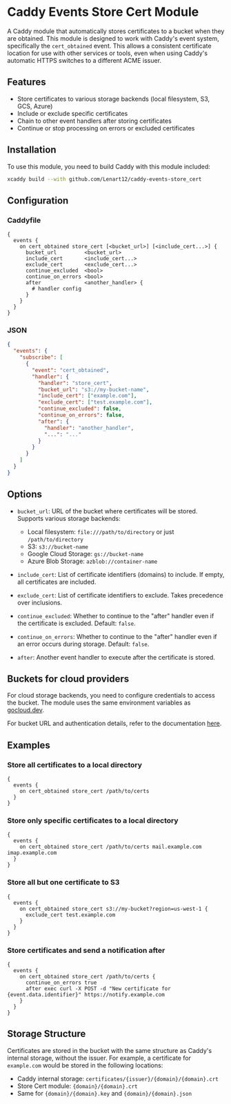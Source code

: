 # Caddy Events Store Cert Module

A Caddy module that automatically stores certificates to a bucket when they are obtained. This module is designed to work with Caddy's event system, specifically the `cert_obtained` event. This allows a consistent certificate location for use with other services or tools, even when using Caddy's automatic HTTPS switches to a
different ACME issuer.

## Features

- Store certificates to various storage backends (local filesystem, S3, GCS, Azure)
- Include or exclude specific certificates
- Chain to other event handlers after storing certificates
- Continue or stop processing on errors or excluded certificates

## Installation

To use this module, you need to build Caddy with this module included:

```sh
xcaddy build --with github.com/Lenart12/caddy-events-store_cert
```

## Configuration

### Caddyfile

```
{
  events {
    on cert_obtained store_cert [<bucket_url>] [<include_cert...>] {
      bucket_url         <bucket_url>
      include_cert       <include_cert...>
      exclude_cert       <exclude_cert...>
      continue_excluded  <bool>
      continue_on_errors <bool>
      after              <another_handler> {
        # handler config
      }
    }
  }
}
```

### JSON

```json
{
  "events": {
    "subscribe": [
      {
        "event": "cert_obtained",
        "handler": {
          "handler": "store_cert",
          "bucket_url": "s3://my-bucket-name",
          "include_cert": ["example.com"],
          "exclude_cert": ["test.example.com"],
          "continue_excluded": false,
          "continue_on_errors": false,
          "after": {
            "handler": "another_handler",
            "...": "..."
          }
        }
      }
    ]
  }
}
```

## Options

- `bucket_url`: URL of the bucket where certificates will be stored. Supports various storage backends:
  - Local filesystem: `file:///path/to/directory` or just `/path/to/directory`
  - S3: `s3://bucket-name`
  - Google Cloud Storage: `gs://bucket-name`
  - Azure Blob Storage: `azblob://container-name`

- `include_cert`: List of certificate identifiers (domains) to include. If empty, all certificates are included.

- `exclude_cert`: List of certificate identifiers to exclude. Takes precedence over inclusions.

- `continue_excluded`: Whether to continue to the "after" handler even if the certificate is excluded. Default: `false`.

- `continue_on_errors`: Whether to continue to the "after" handler even if an error occurs during storage. Default: `false`.

- `after`: Another event handler to execute after the certificate is stored.

## Buckets for cloud providers

For cloud storage backends, you need to configure credentials to access the bucket. The module uses the same environment variables as [gocloud.dev](https://gocloud.dev).

For bucket URL and authentication details, refer to the documentation [here](https://gocloud.dev/howto/blob/#services).

## Examples

### Store all certificates to a local directory

```
{
  events {
    on cert_obtained store_cert /path/to/certs
  }
}
```

### Store only specific certificates to a local directory

```
{
  events {
    on cert_obtained store_cert /path/to/certs mail.example.com imap.example.com
  }
}
```

### Store all but one certificate to S3

```
{
  events {
    on cert_obtained store_cert s3://my-bucket?region=us-west-1 {
      exclude_cert test.example.com
    }
  }
}
```

### Store certificates and send a notification after

```
{
  events {
    on cert_obtained store_cert /path/to/certs {
      continue_on_errors true
      after exec curl -X POST -d "New certificate for {event.data.identifier}" https://notify.example.com
    }
  }
}
```

## Storage Structure

Certificates are stored in the bucket with the same structure as Caddy's internal storage, without the issuer. For example, a certificate for `example.com` would be stored in the following locations:

- Caddy internal storage: `certificates/{issuer}/{domain}/{domain}.crt`
- Store Cert module: `{domain}/{domain}.crt`
- Same for `{domain}/{domain}.key` and `{domain}/{domain}.json`